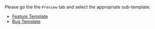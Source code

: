 Please go the the `Preview` tab and select the appropriate sub-template:

* [Feature Template](?expand=1&template=feature_template.md)
* [Bug Template](?expand=1&template=bug_template.md)